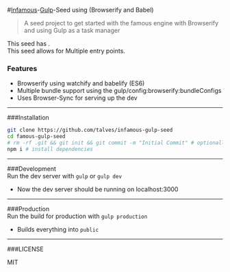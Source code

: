 #[Infamous][1]-[Gulp][2]-Seed using (Browserify and Babel)
> A seed project to get started with the famous engine with Browserify and using Gulp as a task manager

This seed has .  
This seed allows for Multiple entry points.  

### Features
 - Browserify using watchify and babelify (ES6)
 - Multiple bundle support using the gulp/config:browserify:bundleConfigs
 - Uses Browser-Sync for serving up the dev

---

###Installation

```bash
git clone https://github.com/talves/infamous-gulp-seed
cd famous-gulp-seed
# rm -rf .git && git init && git commit -m "Initial Commit" # optionally reset git history
npm i # install dependencies
```

---

###Development  
 Run the dev server with ```gulp``` or ```gulp dev```

 - Now the dev server should be running on localhost:3000

---  

###Production  
 Run the build for production with ```gulp production```

 - Builds everything into `public`

---  

###LICENSE

MIT

[1]: https://github.com/Infamous/engine
[2]: https://github.com/gulpjs/gulp
